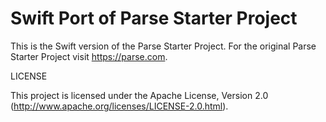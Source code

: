 Swift Port of Parse Starter Project
===================================

This is the Swift version of the Parse Starter Project. For the original Parse Starter Project visit https://parse.com. 

LICENSE

This project is licensed under the Apache License, Version 2.0 (http://www.apache.org/licenses/LICENSE-2.0.html).
